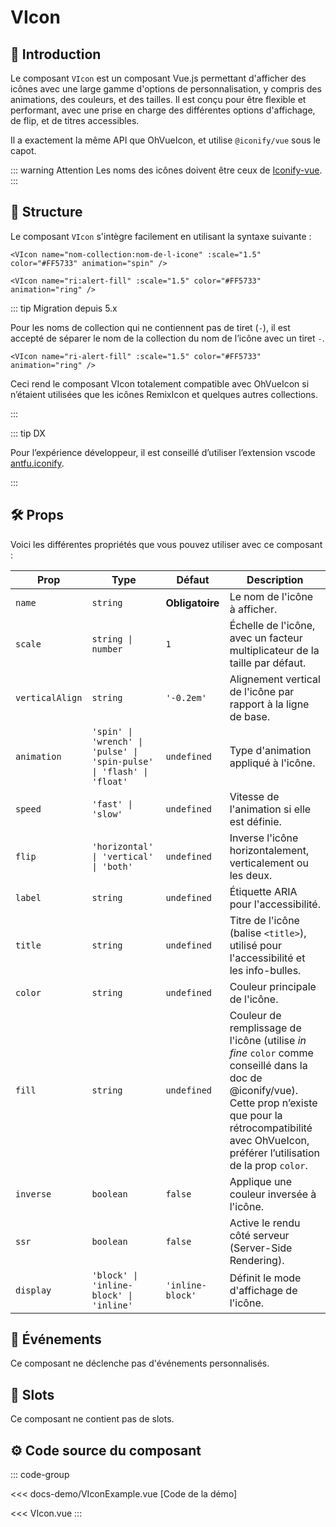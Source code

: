 # VIcon

## 🌟 Introduction

Le composant `VIcon` est un composant Vue.js permettant d'afficher des icônes avec une large gamme d'options de personnalisation, y compris des animations, des couleurs, et des tailles. Il est conçu pour être flexible et performant, avec une prise en charge des différentes options d'affichage, de flip, et de titres accessibles.

Il a exactement la même API que OhVueIcon, et utilise `@iconify/vue` sous le capot.

::: warning Attention
Les noms des icônes doivent être ceux de [Iconify-vue](https://icon-sets.iconify.design/).
:::

## 📐 Structure

Le composant `VIcon` s'intègre facilement en utilisant la syntaxe suivante :

```vue
<VIcon name="nom-collection:nom-de-l-icone" :scale="1.5" color="#FF5733" animation="spin" />
```

```vue
<VIcon name="ri:alert-fill" :scale="1.5" color="#FF5733" animation="ring" />
```

::: tip Migration depuis 5.x

Pour les noms de collection qui ne contiennent pas de tiret (`-`), il est accepté de séparer le nom de la collection du nom de l’icône avec un tiret `-`.

```vue
<VIcon name="ri-alert-fill" :scale="1.5" color="#FF5733" animation="ring" />
```

Ceci rend le composant VIcon totalement compatible avec OhVueIcon si n’étaient utilisées que les icônes RemixIcon et quelques autres collections.

:::

::: tip DX

Pour l’expérience développeur, il est conseillé d’utiliser l’extension vscode [antfu.iconify](https://marketplace.visualstudio.com/items?itemName=antfu.iconify).

:::

## 🛠️ Props

Voici les différentes propriétés que vous pouvez utiliser avec ce composant :

| Prop           | Type                                | Défaut          | Description                                                                                                                                              |
|----------------|-------------------------------------|-----------------|----------------------------------------------------------------------------------------------------------------------------------------------------------|
| `name`         | `string`                            | **Obligatoire** | Le nom de l'icône à afficher.                                                                                                                             |
| `scale`        | `string \| number`                  | `1`             | Échelle de l'icône, avec un facteur multiplicateur de la taille par défaut.                                                                               |
| `verticalAlign`| `string`                            | `'-0.2em'`      | Alignement vertical de l'icône par rapport à la ligne de base.                                                                                           |
| `animation`    | `'spin' \| 'wrench' \| 'pulse' \| 'spin-pulse' \| 'flash' \| 'float'` | `undefined` | Type d'animation appliqué à l'icône.                                                                                                                     |
| `speed`        | `'fast' \| 'slow'`                  | `undefined`     | Vitesse de l'animation si elle est définie.                                                                                                              |
| `flip`         | `'horizontal' \| 'vertical' \| 'both'` | `undefined`  | Inverse l'icône horizontalement, verticalement ou les deux.                                                                                               |
| `label`        | `string`                            | `undefined`     | Étiquette ARIA pour l'accessibilité.                                                                                                                     |
| `title`        | `string`                            | `undefined`     | Titre de l'icône (balise `<title>`), utilisé pour l'accessibilité et les info-bulles.                                                                     |
| `color`        | `string`                            | `undefined`     | Couleur principale de l'icône.                                                                                                                           |
| `fill`         | `string`                            | `undefined`     | Couleur de remplissage de l'icône (utilise *in fine* `color` comme conseillé dans la doc de @iconify/vue). Cette prop n’existe que pour la rétrocompatibilité avec OhVueIcon, préférer l’utilisation de la prop `color`.                                                                                                                      |
| `inverse`      | `boolean`                           | `false`         | Applique une couleur inversée à l'icône.                                                                                                                 |
| `ssr`          | `boolean`                           | `false`         | Active le rendu côté serveur (Server-Side Rendering).                                                                                                     |
| `display`      | `'block' \| 'inline-block' \| 'inline'` | `'inline-block'` | Définit le mode d'affichage de l'icône.                                                                                                                |

## 📡 Événements

Ce composant ne déclenche pas d'événements personnalisés.

## 🧩 Slots

Ce composant ne contient pas de slots.

## ⚙️ Code source du composant

::: code-group

<Story data-title="Démo" min-h="600px">
  <VIconExample />
</Story>

<<< docs-demo/VIconExample.vue [Code de la démo]

<<< VIcon.vue
:::

<script setup lang="ts">
import VIconExample from './docs-demo/VIconExample.vue'
</script>
